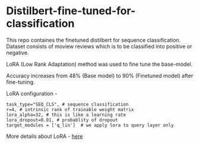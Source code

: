 # Distilbert-fine-tuned-for-classification

This repo containes the finetuned distilbert for sequence classification. Dataset consists of moview reviews which is to be classified into positive or negative.

LoRA (Low Rank Adaptation) method was used to fine tune the base-model.

Accuracy increases from 48% (Base model) to 90% (Finetuned model) after fine-tuning.

LoRA configuration - 
```
task_type="SEQ_CLS", # sequence classification
r=4, # intrinsic rank of trainable weight matrix
lora_alpha=32, # this is like a learning rate
lora_dropout=0.01, # probablity of dropout
target_modules = ['q_lin']  # we apply lora to query layer only

```

More details about LoRA - [here](https://arxiv.org/pdf/2106.09685.pdf)
